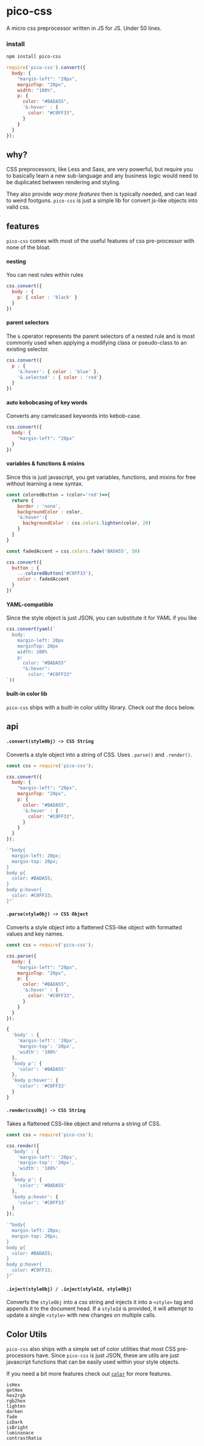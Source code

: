 # pico-css
A micro css preprocessor written in JS for JS. Under 50 lines.


### install

```bash
npm install pico-css
```

```js
require('pico-css').convert({
  body: {
    "margin-left": "20px",
    marginTop: "20px",
    width: "100%",
    p: {
      color: "#BADA55",
      '&:hover' : {
        color: "#C0FF33",
      }
    }
  }
});
```


## why?
CSS preprocessors, like Less and Sass, are very powerful, but require you to basically learn a new sub-language and any business logic would need to be duplicated between rendering and styling.

They also provide _way more features_ then is typically needed, and can lead to weird footguns. `pico-css` is just a simple lib for convert js-like objects into valid css.



## features
`pico-css` comes with most of the useful features of css pre-processor with none of the bloat.

#### nesting
You can nest rules within rules

```js
css.convert({
  body : {
    p: { color : 'black' }
  }
})
```

#### parent selectors
The `&` operator represents the parent selectors of a nested rule and is most commonly used when applying a modifying class or pseudo-class to an existing selector.

```js
css.convert({
  p : {
    '&:hover': { color : 'blue' },
    '&.selected' : { color : 'red'}
  }
})
```

#### auto kebobcasing of key words
Converts any camelcased keywords into kebob-case.

```js
css.convert({
  body: {
    "margin-left": "20px"
  }
})
```

#### variables & functions & mixins
Since this is just javascript, you get variables, functions, and mixins for free without learning a new syntax.

```js
const coloredButton = (color='red')=>{
  return {
    border : 'none',
    backgroundColor : color,
    '&:hover':{
      backgroundColor : css.colors.lighten(color, 20)
    }
  }
}

const fadedAccent = css.colors.fade('BADA55', 50)

css.convert({
  button : {
    ...coloredButton('#C0FF33'),
    color : fadedAccent
  }
})
```

#### YAML-compatible
Since the style object is just JSON, you can substitute it for YAML if you like

```js
css.convert(yaml(`
  body:
    margin-left: 20px
    marginTop: 20px
    width: 100%
    p:
      color: "#BADA55"
      "&:hover":
        color: "#C0FF33"
`))
```

#### built-in color lib
`pico-css` ships with a built-in color utility library. Check out the docs below.



## api

#### `.convert(styleObj) -> CSS String`
Converts a style object into a string of CSS. Uses `.parse()` and `.render()`.

```js
const css = require('pico-css');

css.convert({
  body: {
    "margin-left": "20px",
    marginTop: "20px",
    p: {
      color: "#BADA55",
      '&:hover' : {
        color: "#C0FF33",
      }
    }
  }
});

`"body{
  margin-left: 20px;
  margin-top: 20px;
}
body p{
  color: #BADA55;
}
body p:hover{
  color: #C0FF33;
}"`
```


#### `.parse(styleObj) -> CSS Object`
Converts a style object into a flattened CSS-like object with formatted values and key names.

```js
const css = require('pico-css');

css.parse({
  body: {
    "margin-left": "20px",
    marginTop: "20px",
    p: {
      color: "#BADA55",
      '&:hover' : {
        color: "#C0FF33",
      }
    }
  }
});

{
  'body' : {
    'margin-left': '20px',
    'margin-top': '20px',
    'width': '100%'
  },
  'body p': {
    'color': '#BADA55'
  },
  'body p:hover': {
    'color': '#C0FF33'
  }
}
```

#### `.render(cssObj) -> CSS String`
Takes a flattened CSS-like object and returns a string of CSS.

```js
const css = require('pico-css');

css.render({
  'body' : {
    'margin-left': '20px',
    'margin-top': '20px',
    'width': '100%'
  },
  'body p': {
    'color': '#BADA55'
  },
  'body p:hover': {
    'color': '#C0FF33'
  }
});

`"body{
  margin-left: 20px;
  margin-top: 20px;
}
body p{
  color: #BADA55;
}
body p:hover{
  color: #C0FF33;
}"`
```


#### `.inject(styleObj) / .inject(styleId, styleObj)`
Converts the `styleObj` into a css string and injects it into a `<style>` tag and appends it to the document head. If a `styleId` is provided, it will attempt to update a single `<style>` with new changes on multiple calls.



## Color Utils
`pico-css` also ships with a simple set of color utilities that most CSS pre-processors have. Since `pico-css` is just JSON, these are utils are just javascript functions that can be easily used within your style objects.

If you need a bit more features check out [`color`](https://github.com/Qix-/color) for more features.



```
isHex
getHex
hex2rgb
rgb2hex
lighten
darken
fade
isDark
isBright
luminanace
contrastRatio
```
